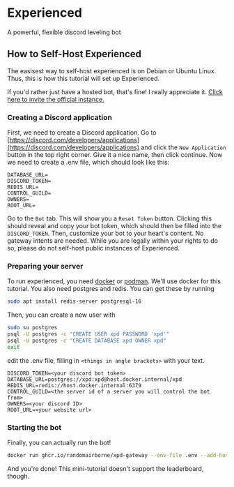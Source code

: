 # Experienced

A powerful, flexible discord leveling bot

## How to Self-Host Experienced

The easisest way to self-host experienced is on Debian or Ubuntu Linux. Thus, this is how this tutorial will set up Experienced.

If you'd rather just have a hosted bot, that's fine! I really appreciate it. [Click here to invite the official instance.](https://discord.com/api/oauth2/authorize?client_id=1035970092284002384&permissions=0&scope=bot%20applications.commands)

### Creating a Discord application

First, we need to create a Discord application. Go to [https://discord.com/developers/applications](https://discord.com/developers/applications) and click the `New Application` button in the top right corner.
Give it a nice name, then click continue. Now we need to create a .env file, which should look like this:

```dotenv
DATABASE_URL=
DISCORD_TOKEN=
REDIS_URL=
CONTROL_GUILD=
OWNERS=
ROOT_URL=
```

Go to the `Bot` tab. This will show you a `Reset Token` button. Clicking this should reveal and copy your bot token,
which should then be filled into the `DISCORD_TOKEN`. Then, customize your bot to your heart's content. No gateway intents are needed.
While you are legally within your rights to do so, please do not self-host public instances of Experienced.

### Preparing your server

To run experienced, you need [docker](https://docs.docker.com/engine/install/) or [podman](https://podman.io/docs/installation). We'll use docker for this tutorial.
You also need postgres and redis. You can get these by running

```bash
sudo apt install redis-server postgresql-16
```

Then, you can create a new user with

```bash
sudo su postgres
psql -U postgres -c "CREATE USER xpd PASSWORD 'xpd'"
psql -U postgres -c "CREATE DATABASE xpd OWNER xpd"
exit
```

edit the .env file, filling in `<things in angle brackets>` with your text.

```dotenv
DISCORD_TOKEN=<your discord bot token>
DATABASE_URL=postgres://xpd:xpd@host.docker.internal/xpd
REDIS_URL=redis://host.docker.internal:6379
CONTROL_GUILD=<the server id of a server you will control the bot from>
OWNERS=<your discord ID>
ROOT_URL=<your website url>
```

### Starting the bot

Finally, you can actually run the bot!

```bash
docker run ghcr.io/randomairborne/xpd-gateway --env-file .env --add-host=host.docker.internal:host-gateway --detach
```

And you're done! This mini-tutorial doesn't support the leaderboard, though.
